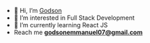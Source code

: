 - 👋 Hi, I’m [Godson](https://github.com/godsy07)
- 👀 I’m interested in Full Stack Development 
- 🌱 I’m currently learning React JS
- Reach me **godsonemmanuel07@gmail.com**

<!--
<h3>Connect with me:</h3>
 <p align="left">
<a href="https://instagram.com/" target="blank">
  <img align="center" src="https://raw.githubusercontent.com/rahuldkjain/github-profile-readme-generator/master/src/images/icons/Social/instagram.svg" alt="abcbsv" height="30" width="40" />
</a>
<a href="https://www.youtube.com/" target="blank">
  <img align="center" src="https://raw.githubusercontent.com/rahuldkjain/github-profile-readme-generator/master/src/images/icons/Social/youtube.svg" alt="snxjn" height="30" width="40" />
</a>
</p>

 <h3>Language and Tools:</h3>
-->

<!--
  [![Godson's GitHub stats](https://github-readme-stats.vercel.app/api?username=godsy07&show_icons=true&theme=dark)](https://github.com/godsy07/github-readme-stats)
-->
<!-- theme= dark, radical, merko, gruvbox, tokyonight, onedark, cobalt, synthwave, highcontrast, dracula -->


<!---
godsy07/godsy07 is a ✨ special ✨ repository because its `README.md` (this file) appears on your GitHub profile.
You can click the Preview link to take a look at your changes.
--->
